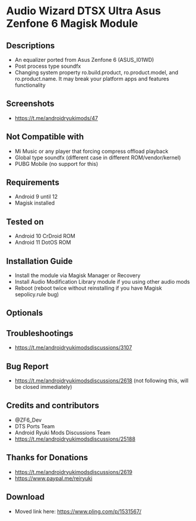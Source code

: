 # Audio Wizard DTSX Ultra Asus Zenfone 6 Magisk Module

## Descriptions
- An equalizer ported from Asus Zenfone 6 (ASUS_I01WD)
- Post process type soundfx
- Changing system property ro.build.product, ro.product.model, and ro.product.name. It may break your platform apps and features functionality

## Screenshots
- https://t.me/androidryukimods/47

## Not Compatible with
- Mi Music or any player that forcing compress offload playback
- Global type soundfx (different case in different ROM/vendor/kernel)
- PUBG Mobile (no support for this)

## Requirements
- Android 9 until 12
- Magisk installed

## Tested on
- Android 10 CrDroid ROM
- Android 11 DotOS ROM

## Installation Guide
- Install the module via Magisk Manager or Recovery
- Install Audio Modification Library module if you using other audio mods
- Reboot (reboot twice without reinstalling if you have Magisk sepolicy.rule bug)

## Optionals

## Troubleshootings
- https://t.me/androidryukimodsdiscussions/3107

## Bug Report
- https://t.me/androidryukimodsdiscussions/2618 (not following this, will be closed immediately)

## Credits and contributors
- @ZF6_Dev
- DTS Ports Team
- Android Ryuki Mods Discussions Team
- https://t.me/androidryukimodsdiscussions/25188

## Thanks for Donations
- https://t.me/androidryukimodsdiscussions/2619
- https://www.paypal.me/reiryuki

## Download
- Moved link here: https://www.pling.com/p/1531567/
